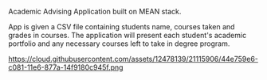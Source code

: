 Academic Advising Application built on MEAN stack.

App is given a CSV file containing students name, courses taken and grades in courses.
The application will present each student's academic portfolio and any necessary courses left to take in degree program.

https://cloud.githubusercontent.com/assets/12478139/21115906/44e759e6-c081-11e6-877a-14f9180c945f.png
